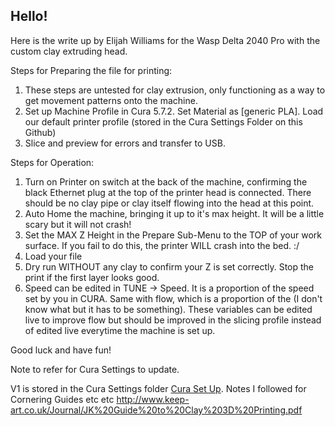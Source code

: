 ## Hello!

Here is the write up by Elijah Williams for the Wasp Delta 2040 Pro with the custom clay extruding head.

Steps for Preparing the file for printing:

1. These steps are untested for clay extrusion, only functioning as a way to get movement patterns onto the machine.
2. Set up Machine Profile in Cura 5.7.2. Set Material as [generic PLA]. Load our default printer profile (stored in the Cura Settings Folder on this Github)
3. Slice and preview for errors and transfer to USB.

Steps for Operation:

1. Turn on Printer on switch at the back of the machine, confirming the black Ethernet plug at the top of the printer head is connected. There should be no clay pipe or clay itself flowing into the head at this point.
2. Auto Home the machine, bringing it up to it's max height. It will be a little scary but it will not crash!
4. Set the MAX Z Height in the Prepare Sub-Menu to the TOP of your work surface. If you fail to do this, the printer WILL crash into the bed. :/
5. Load your file 
6. Dry run WITHOUT any clay to confirm your Z is set correctly. Stop the print if the first layer looks good.
7. Speed can be edited in TUNE -> Speed. It is a proportion of the speed set by you in CURA. Same with flow, which is a proportion of the (I don't know what but it has to be something). These variables can be edited live to improve flow but should be improved in the slicing profile instead of edited live everytime the machine is set up.

Good luck and have fun!

Note to refer for Cura Settings to update. 

V1 is stored in the Cura Settings folder [Cura Set Up](CuraSettings/README.md).
Notes I followed for Cornering Guides etc etc
http://www.keep-art.co.uk/Journal/JK%20Guide%20to%20Clay%203D%20Printing.pdf
